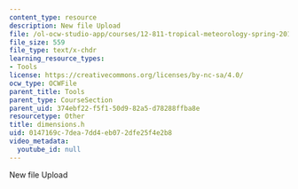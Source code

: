 ```yaml
---
content_type: resource
description: New file Upload
file: /ol-ocw-studio-app/courses/12-811-tropical-meteorology-spring-2011/0147169c7dea7dd4eb072dfe25f4e2b8_dimensions.h
file_size: 559
file_type: text/x-chdr
learning_resource_types:
- Tools
license: https://creativecommons.org/licenses/by-nc-sa/4.0/
ocw_type: OCWFile
parent_title: Tools
parent_type: CourseSection
parent_uid: 374ebf22-f5f1-50d9-82a5-d78288ffba8e
resourcetype: Other
title: dimensions.h
uid: 0147169c-7dea-7dd4-eb07-2dfe25f4e2b8
video_metadata:
  youtube_id: null
---
```

New file Upload